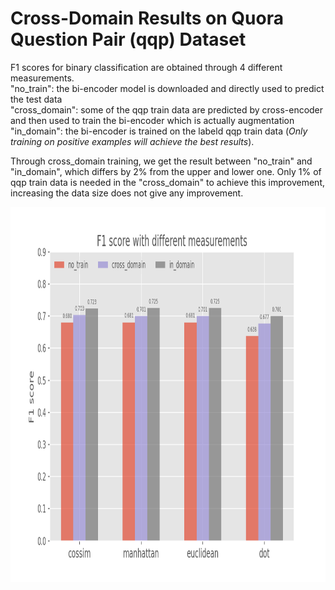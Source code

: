 # Cross-Domain Results on Quora Question Pair (qqp) Dataset

F1 scores for binary classification are obtained through 4 different measurements.  
"no_train": the bi-encoder model is downloaded and directly used to predict the test data  
"cross_domain": some of the qqp train data are predicted by cross-encoder and then used to train the bi-encoder which is actually augmentation   
"in_domain": the bi-encoder is trained on the labeld qqp train data (*Only training on positive examples will achieve the best results*).  

Through cross_domain training, we get the result between "no_train" and "in_domain", which differs by 2% from the upper and lower one. Only 1% of qqp train data
is needed in the "cross_domain" to achieve this improvement, increasing the data size does not give any improvement.

<p align="center">
    <img width="960" height="600" src="Figure_1.png" alt="qqp res" />
</p>
